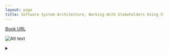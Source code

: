 ```yaml
---
layout: page
title: Software System Architecture, Working With Stakeholders Using Viewpoints and Perspectives
---
```


[Book URL](https://books.google.co.jp/books?isbn=4797376724)

![Alt text](https://g.gravizo.com/source/svg/custom_mark1?https://raw.githubusercontent.com/yasukei/yasukei.github.io/master/_posts/2017-06-02-software-system-architecture.md)
<details> 
<summary></summary>
custom_mark1
@startuml
RelationshipBetweenElements "1..n" --> "2..n" ArchitectureElement : relates
Architecture *-- ArchitectureElement : consists of
Architecture "1..n" *-- "1..n" RelationshipBetweenElements : consists of
Architecture --> "0..n" ArchitectureDescription : documentable
ArchitectureDefinitionProcess --> "1..n" Architecture : derives definitions
ArchitectureDescription --> "1..n" Stakeholder : documents architecture for
Architect --> Architecture : designs
Architect --> ArchitectureDefinitionProcess : obeys
Architect --> ArchitectureDescription : creates and owns
System --> Architecture : has
System --> Stakeholder : satisfies their needs
@enduml

custom_mark1
</details>
